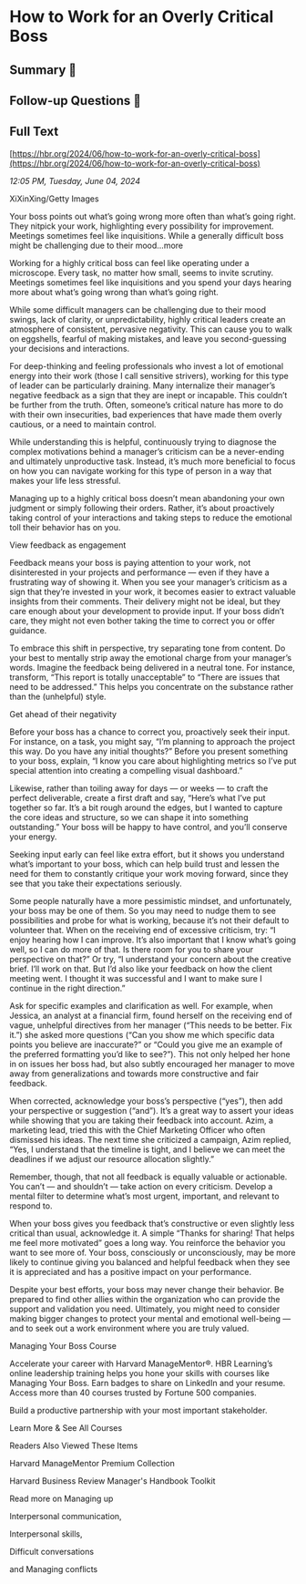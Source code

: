 # How to Work for an Overly Critical Boss

## Summary 🤖



## Follow-up Questions 🤖



## Full Text

[https://hbr.org/2024/06/how-to-work-for-an-overly-critical-boss](https://hbr.org/2024/06/how-to-work-for-an-overly-critical-boss)

*12:05 PM, Tuesday, June 04, 2024*

XiXinXing/Getty Images

Your boss points out what’s going wrong more often than what’s going right. They nitpick your work, highlighting every possibility for improvement. Meetings sometimes feel like inquisitions. While a generally difficult boss might be challenging due to their mood...more

Working for a highly critical boss can feel like operating under a microscope. Every task, no matter how small, seems to invite scrutiny. Meetings sometimes feel like inquisitions and you spend your days hearing more about what’s going wrong than what’s going right.

While some difficult managers can be challenging due to their mood swings, lack of clarity, or unpredictability, highly critical leaders create an atmosphere of consistent, pervasive negativity. This can cause you to walk on eggshells, fearful of making mistakes, and leave you second-guessing your decisions and interactions.

For deep-thinking and feeling professionals who invest a lot of emotional energy into their work (those I call sensitive strivers), working for this type of leader can be particularly draining. Many internalize their manager’s negative feedback as a sign that they are inept or incapable. This couldn’t be further from the truth. Often, someone’s critical nature has more to do with their own insecurities, bad experiences that have made them overly cautious, or a need to maintain control.

While understanding this is helpful, continuously trying to diagnose the complex motivations behind a manager’s criticism can be a never-ending and ultimately unproductive task. Instead, it’s much more beneficial to focus on how you can navigate working for this type of person in a way that makes your life less stressful.

Managing up to a highly critical boss doesn’t mean abandoning your own judgment or simply following their orders. Rather, it’s about proactively taking control of your interactions and taking steps to reduce the emotional toll their behavior has on you.

View feedback as engagement

Feedback means your boss is paying attention to your work, not disinterested in your projects and performance — even if they have a frustrating way of showing it. When you see your manager’s criticism as a sign that they’re invested in your work, it becomes easier to extract valuable insights from their comments. Their delivery might not be ideal, but they care enough about your development to provide input. If your boss didn’t care, they might not even bother taking the time to correct you or offer guidance.

To embrace this shift in perspective, try separating tone from content. Do your best to mentally strip away the emotional charge from your manager’s words. Imagine the feedback being delivered in a neutral tone. For instance, transform, “This report is totally unacceptable” to “There are issues that need to be addressed.” This helps you concentrate on the substance rather than the (unhelpful) style.

Get ahead of their negativity

Before your boss has a chance to correct you, proactively seek their input. For instance, on a task, you might say, “I’m planning to approach the project this way. Do you have any initial thoughts?” Before you present something to your boss, explain, “I know you care about highlighting metrics so I’ve put special attention into creating a compelling visual dashboard.”

Likewise, rather than toiling away for days — or weeks — to craft the perfect deliverable, create a first draft and say, “Here’s what I’ve put together so far. It’s a bit rough around the edges, but I wanted to capture the core ideas and structure, so we can shape it into something outstanding.” Your boss will be happy to have control, and you’ll conserve your energy.

Seeking input early can feel like extra effort, but it shows you understand what’s important to your boss, which can help build trust and lessen the need for them to constantly critique your work moving forward, since they see that you take their expectations seriously.

Some people naturally have a more pessimistic mindset, and unfortunately, your boss may be one of them. So you may need to nudge them to see possibilities and probe for what is working, because it’s not their default to volunteer that. When on the receiving end of excessive criticism, try: “I enjoy hearing how I can improve. It’s also important that I know what’s going well, so I can do more of that. Is there room for you to share your perspective on that?” Or try, “I understand your concern about the creative brief. I’ll work on that. But I’d also like your feedback on how the client meeting went. I thought it was successful and I want to make sure I continue in the right direction.”

Ask for specific examples and clarification as well. For example, when Jessica, an analyst at a financial firm, found herself on the receiving end of vague, unhelpful directives from her manager (“This needs to be better. Fix it.”) she asked more questions (“Can you show me which specific data points you believe are inaccurate?” or “Could you give me an example of the preferred formatting you’d like to see?”). This not only helped her hone in on issues her boss had, but also subtly encouraged her manager to move away from generalizations and towards more constructive and fair feedback.

When corrected, acknowledge your boss’s perspective (“yes”), then add your perspective or suggestion (“and”). It’s a great way to assert your ideas while showing that you are taking their feedback into account. Azim, a marketing lead, tried this with the Chief Marketing Officer who often dismissed his ideas. The next time she criticized a campaign, Azim replied, “Yes, I understand that the timeline is tight, and I believe we can meet the deadlines if we adjust our resource allocation slightly.”

Remember, though, that not all feedback is equally valuable or actionable. You can’t — and shouldn’t — take action on every criticism. Develop a mental filter to determine what’s most urgent, important, and relevant to respond to.

When your boss gives you feedback that’s constructive or even slightly less critical than usual, acknowledge it. A simple “Thanks for sharing! That helps me feel more motivated” goes a long way. You reinforce the behavior you want to see more of. Your boss, consciously or unconsciously, may be more likely to continue giving you balanced and helpful feedback when they see it is appreciated and has a positive impact on your performance.

Despite your best efforts, your boss may never change their behavior. Be prepared to find other allies within the organization who can provide the support and validation you need. Ultimately, you might need to consider making bigger changes to protect your mental and emotional well-being — and to seek out a work environment where you are truly valued.

Managing Your Boss Course

Accelerate your career with Harvard ManageMentor®. HBR Learning’s online leadership training helps you hone your skills with courses like Managing Your Boss. Earn badges to share on LinkedIn and your resume. Access more than 40 courses trusted by Fortune 500 companies.

Build a productive partnership with your most important stakeholder.

Learn More & See All Courses

Readers Also Viewed These Items

Harvard ManageMentor Premium Collection

Harvard Business Review Manager's Handbook Toolkit

Read more on Managing up

Interpersonal communication,

Interpersonal skills,

Difficult conversations

and Managing conflicts

